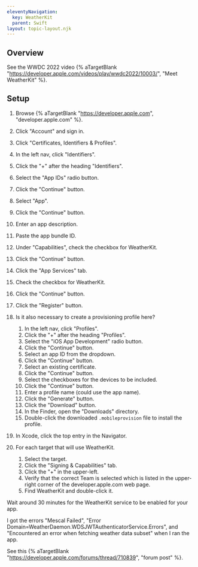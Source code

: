 ```yaml
---
eleventyNavigation:
  key: WeatherKit
  parent: Swift
layout: topic-layout.njk
---
```


## Overview

See the WWDC 2022 video {% aTargetBlank
"https://developer.apple.com/videos/play/wwdc2022/10003/", "Meet WeatherKit" %}.

## Setup

1. Browse {% aTargetBlank "https://developer.apple.com",
   "developer.apple.com" %}.
1. Click "Account" and sign in.
1. Click "Certificates, Identifiers & Profiles".
1. In the left nav, click "Identifiers".
1. Click the "+" after the heading "Identifiers".
1. Select the "App IDs" radio button.
1. Click the "Continue" button.
1. Select "App".
1. Click the "Continue" button.
1. Enter an app description.
1. Paste the app bundle ID.
1. Under "Capabilities", check the checkbox for WeatherKit.
1. Click the "Continue" button.
1. Click the "App Services" tab.
1. Check the checkbox for WeatherKit.
1. Click the "Continue" button.
1. Click the "Register" button.

1. Is it also necessary to create a provisioning profile here?

   1. In the left nav, click "Profiles".
   1. Click the "+" after the heading "Profiles".
   1. Select the "iOS App Development" radio button.
   1. Click the "Continue" button.
   1. Select an app ID from the dropdown.
   1. Click the "Continue" button.
   1. Select an existing certificate.
   1. Click the "Continue" button.
   1. Select the checkboxes for the devices to be included.
   1. Click the "Continue" button.
   1. Enter a profile name (could use the app name).
   1. Click the "Generate" button.
   1. Click the "Download" button.
   1. In the Finder, open the "Downloads" directory.
   1. Double-click the downloaded `.mobileprovision` file
      to install the profile.

1. In Xcode, click the top entry in the Navigator.
1. For each target that will use WeatherKit.

   1. Select the target.
   1. Click the "Signing & Capabilities" tab.
   1. Click the "+" in the upper-left.
   1. Verify that the correct Team is selected which is listed in
      the upper-right corner of the developer.apple.com web page.
   1. Find WeatherKit and double-click it.

Wait around 30 minutes for the WeatherKit service to be enabled for your app.

I got the errors "Mescal Failed",
"Error Domain=WeatherDaemon.WDSJWTAuthenticatorService.Errors", and
"Encountered an error when fetching weather data subset"
when I ran the app.

See this {% aTargetBlank "https://developer.apple.com/forums/thread/710839",
"forum post" %}.
